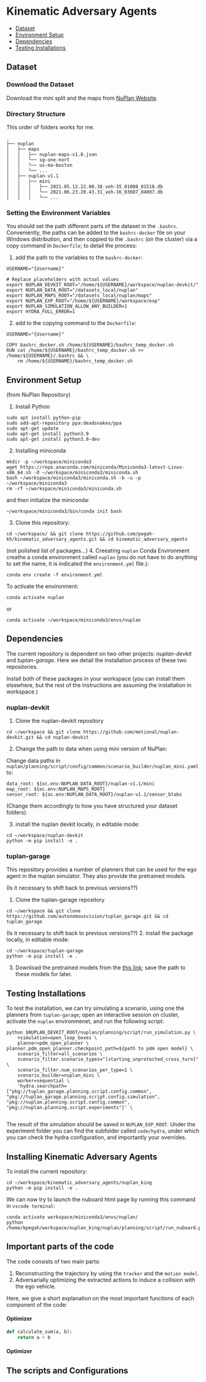# Kinematic Adversary Agents


- [Dataset](#nuplan_structure)
- [Environment Setup](#Environment_setup)
- [Dependencies](#nuplan_devkit_garage)
- [Testing Installations](#testing_install)


<a name="nuplan_structure"></a>
## Dataset

### Download the Dataset
Download the mini split and the maps from [NuPlan Website](https://www.nuscenes.org/nuplan).

### Directory Structure
This order of folders works for me.

```plaintext
.
├── nuplan
│   ├── maps
│   │   ├── nuplan-maps-v1.0.json
│   │   └── sg-one-nort
│   │   └── us-ma-boston
│   │   └── ...
│   ├── nuplan-v1.1
│   │   ├── mini
│   │   │   ├── 2021.05.12.22.00.38_veh-35_01008_01518.db
│   │   │   └── 2021.06.23.20.43.31_veh-16_03607_04007.db 
│   │   │   └── ...
```
### Setting the Environment Variables
You should set the path different parts of the dataset in the `.bashrc`. Conveniently, the paths can be added to the `bashrc-docker` file on your Windows distribution, and then coppied to the `.bashrc` (on the cluster) via a copy command in `Dockerfile`; to detail the process:

1. add the path to the variables to the `bashrc-docker`:
```
USERNAME="{Username}"

# Replace placeholders with actual values
export NUPLAN_DEVKIT_ROOT="/home/${USERNAME}/workspace/nuplan-devkit/"
export NUPLAN_DATA_ROOT="/datasets_local/nuplan"
export NUPLAN_MAPS_ROOT="/datasets_local/nuplan/maps"
export NUPLAN_EXP_ROOT="/home/${USERNAME}/workspace/exp"
export NUPLAN_SIMULATION_ALLOW_ANY_BUILDER=1
export HYDRA_FULL_ERROR=1

```

2. add to the copying command to the `Dockerfile`:

```
USERNAME="{Username}"

COPY bashrc_docker.sh /home/${USERNAME}/bashrc_temp_docker.sh
RUN cat /home/${USERNAME}/bashrc_temp_docker.sh >> /home/${USERNAME}/.bashrc && \
    rm /home/${USERNAME}/bashrc_temp_docker.sh
```

<a name="Environment_setup"></a>
## Environment Setup


(from NuPlan Repository)
1. Install Python
```
sudo apt install python-pip
sudo add-apt-repository ppa:deadsnakes/ppa
sudo apt-get update
sudo apt-get install python3.9
sudo apt-get install python3.9-dev
```

2. Installing miniconda

```
mkdir -p ~/workspace/miniconda3
wget https://repo.anaconda.com/miniconda/Miniconda3-latest-Linux-x86_64.sh -O ~/workspace/miniconda3/miniconda.sh
bash ~/workspace/miniconda3/miniconda.sh -b -u -p ~/workspace/miniconda3
rm -rf ~/workspace/miniconda3/miniconda.sh
```
 and then initialize the miniconda:

```
~/workspace/miniconda3/bin/conda init bash
```

3. Clone this repository:

```
cd ~/workspace/ && git clone https://github.com/pegah-kh/kinematic_adversary_agents.git && cd kinematic_adversary_agents
```

(not polished list of packages...)
4. Creeating `nuplan` Conda Environment
creathe a conda environment called `nuplan` (you do not have to do anything to set the name, it is indicated the `environment.yml` file.):

```
conda env create -f environment.yml
```

To activate the environment:

```
conda activate nuplan 
```

or 

```
conda activate ~/workspace/miniconda3/envs/nuplan 
```




<a name="nuplan_devkit_garage"></a>
## Dependencies

The current repository is dependent on two other projects: *nuplan-devkit* and *tuplan-garage*.
Here we detail the installation process of these two repositories.

Install both of these packages in your workspace (you can install them elsewhere, but the rest of the instructions are assuming the installation in workspace.)

### nuplan-devkit

1. Clone the nuplan-devkit repository
```
cd ~/workspace && git clone https://github.com/motional/nuplan-devkit.git && cd nuplan-devkit
```
2. Change the path to data when using mini version of NuPlan:

Change data paths in `nuplan/planning/script/config/common/scenario_builder/nuplan_mini.yaml` to:
```
data_root: ${oc.env:NUPLAN_DATA_ROOT}/nuplan-v1.1/mini
map_root: ${oc.env:NUPLAN_MAPS_ROOT}
sensor_root: ${oc.env:NUPLAN_DATA_ROOT}/nuplan-v1.1/sensor_blobs
```
(Change them accordingly to how you have structured your dataset folders).

3. install the nuplan devkit locally, in editable mode:

```
cd ~/workspace/nuplan-devkit
python -m pip install -e .
```

### tuplan-garage

This repository provides a number of planners that can be used for the ego agent in the nuplan simulator. They also provide the pretrained models.

(Is it necessary to shift back to previous versions??)
1. Clone the tuplan-garage repository
```
cd ~/workspace && git clone https://github.com/autonomousvision/tuplan_garage.git && cd tuplan_garage
```


(Is it necessary to shift back to previous versions??)
2. install the package locally, in editable mode:
```
cd ~/workspace/tuplan-garage
python -m pip install -e .
```

3. Download the pretrained models from the [this link](https://drive.google.com/drive/folders/1LLdunqyvQQuBuknzmf7KMIJiA2grLYB2); save the path to these models for later.


<a name="testing_install"></a>
## Testing Installations

To test the installation, we can try simulating a scenario, using one the planners from `tuplan-garage`; open an interactive session on cluster, activate the `nuplan` environmenet, and run the following script:
```
python $NUPLAN_DEVKIT_ROOT/nuplan/planning/script/run_simulation.py \
    +simulation=open_loop_boxes \
    planner=pdm_open_planner \ planner.pdm_open_planner.checkpoint_path=${path to pdm open model} \
    scenario_filter=all_scenarios \
    scenario_filter.scenario_types="[starting_unprotected_cross_turn]" \
    scenario_filter.num_scenarios_per_type=1 \
    scenario_builder=nuplan_mini \
    worker=sequential \
    'hydra.searchpath=["pkg://tuplan_garage.planning.script.config.common", "pkg://tuplan_garage.planning.script.config.simulation", "pkg://nuplan.planning.script.config.common", "pkg://nuplan.planning.script.experiments"]' \
    
```


The result of the simulation should be saved in `NUPLAN_EXP_ROOT`.
Under the experiment folder you can find the subfolder called `code/hydra`, under which you can check the hydra configuration, and importantly your overrides.


<a name="nuplan_king"></a>
## Installing Kinematic Adversary Agents


To install the current repository:

```
cd ~/workspace/kinematic_adversary_agents/nuplan_king
python -m pip install -e .
```


We can now try to launch the nuboard html page by running this command in `vscode terminal`:
```
conda activate workspace/miniconda3/envs/nuplan/
python /home/kpegah/workspace/nuplan_king/nuplan/planning/script/run_nuboard.py
```


<a name="arguments"></a>
## Important parts of the code

The code consists of two main parts:

1. Reconstructing the trajectory by using the `tracker` and the `motion model`.
2. Adversarially optimizing the extracted actions to induce a collision with the ego vehicle.

Here, we give a short explanation on the most important functions of each component of the code:
<a name="arguments"></a>
#### Optimizer
```python
def calculate_sum(a, b):
    return a + b
```
    

<a name="arguments"></a>
#### Optimizer


<a name="arguments"></a>
## The scripts and Configurations



